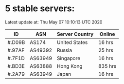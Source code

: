 # 5 stable servers:

Latest update at: Thu May 07 10:10:13 UTC 2020

| ID | ASN | Server Country | Online |
| -- | --- | -------------- | ------ |
| #.D09B | AS174 | United States | 16 hrs |
| #.97AF | AS49392 | Russia | 25 hrs |
| #.7F1D | AS63949 | Singapore | 16 hrs |
| #.BD3E | AS63888 | Hong Kong | 835 hrs |
| #.2A79 | AS63949 | Japan | 16 hrs |

